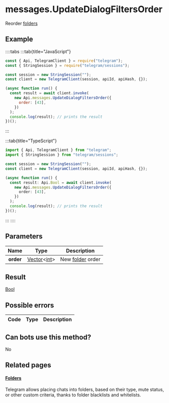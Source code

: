 # messages.UpdateDialogFiltersOrder

Reorder [folders](https://core.telegram.org/api/folders)

## Example

::::tabs
:::tab{title="JavaScript"}

```js
const { Api, TelegramClient } = require("telegram");
const { StringSession } = require("telegram/sessions");

const session = new StringSession("");
const client = new TelegramClient(session, apiId, apiHash, {});

(async function run() {
  const result = await client.invoke(
    new Api.messages.UpdateDialogFiltersOrder({
      order: [43],
    })
  );
  console.log(result); // prints the result
})();
```

:::

:::tab{title="TypeScript"}

```ts
import { Api, TelegramClient } from "telegram";
import { StringSession } from "telegram/sessions";

const session = new StringSession("");
const client = new TelegramClient(session, apiId, apiHash, {});

(async function run() {
  const result: Api.Bool = await client.invoke(
    new Api.messages.UpdateDialogFiltersOrder({
      order: [43],
    })
  );
  console.log(result); // prints the result
})();
```

:::
::::

## Parameters

|   Name    | Type                                                                                           | Description                                               |
| :-------: | ---------------------------------------------------------------------------------------------- | --------------------------------------------------------- |
| **order** | [Vector](https://core.telegram.org/type/Vector%20t)<[int](https://core.telegram.org/type/int)> | New [folder](https://core.telegram.org/api/folders) order |

## Result

[Bool](https://core.telegram.org/type/Bool)

## Possible errors

| Code | Type | Description |
| :--: | ---- | ----------- |

## Can bots use this method?

No

## Related pages

#### [Folders](https://core.telegram.org/api/folders)

Telegram allows placing chats into folders, based on their type, mute status, or other custom criteria, thanks to folder blacklists and whitelists.
